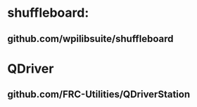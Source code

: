 # shuffleboard:
## github.com/wpilibsuite/shuffleboard

# QDriver
## github.com/FRC-Utilities/QDriverStation
